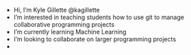 - Hi, I’m Kyle Gillette @kagillette
- I’m interested in teaching students how to use git to manage collaborative programming projects 
- I’m currently learning Machine Learning
- I’m looking to collaborate on larger programming projects
-

<!---
kagillette/kagillette is a ✨ special ✨ repository because its `README.md` (this file) appears on your GitHub profile.
You can click the Preview link to take a look at your changes.
--->
